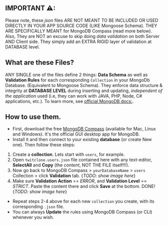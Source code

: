 ## IMPORTANT ⚠:
Please note, these _json_ files ARE NOT MEANT TO BE INCLUDED OR USED DIRECTLY IN YOUR APP SOURCE CODE (LIKE Mongoose Schema). THEY ARE SPECIFICALLY MEANT for MongoDB Compass (read more below). Also, They are NOT an excuse to skip doing _data validation_ on both Server AND Client side. They simply add an EXTRA RIGID layer of validation at DATABASE level.

## What are these Files?
ANY SINGLE one of the files define 2 things:  **Data Schema** as well as **Validation Rules** for each corresponding ``Collection`` in your MongoDb Database. (Equivalent to Mongoose Schema). They enforce data structure & integrity at **DATABASE LEVEL** during inserting and updating, *independent of the application* used (i.e, they can work with JAVA, PHP, Node, C# applications, etc.). To learn more, see [official MongoDB docs:](https://docs.mongodb.com/manual/core/schema-validation/).

## How to use them.
- First, download the free [MongoDB Compass](https://www.mongodb.com/products/compass) (available for Mac, Linux and Windows). It's the official GUI desktop app for MongoDB.
- Install it and then connect to your existing **database** (or create New one). Then follow these steps:

1. Create a **collection**. Lets start with `users`, for example.
2. Open `twitclone.users.json` file contained here with any text-editor, **SelectAll** and **Copy** (the *content*, NOT THE FILE itself!!!).
3. Now go back to MongoDB Compass > `yourDatabaseName` > `users` Collection > click **Validation** tab. {_TODO: show image here_}
4. Make sure **Validation Action** == _ERROR_, and **Validation Level** == _STRICT_. Paste the content there and click **Save** at the bottom. DONE! {_TODO: show image here_}

- Repeat steps 2-4 above for each new `collection` you create, with its corresponding `.json` file.
- You can always **Update** the rules using MongoDB Compass (or CLI) whenever you wish.
